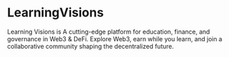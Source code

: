 # LearningVisions
Learning Visions is A cutting-edge platform for education, finance, and governance in Web3 &amp; DeFi. Explore Web3, earn while you learn, and join a collaborative community shaping the decentralized future.
